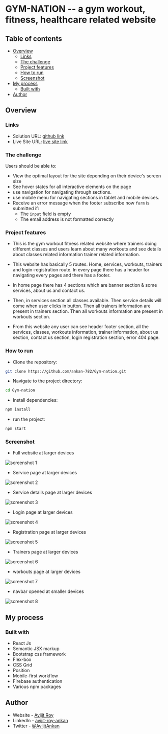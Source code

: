 # GYM-NATION -- a gym workout, fitness, healthcare related website

## Table of contents

- [Overview](#overview)
  - [Links](#links)
  - [The challenge](#the-challenge)
  - [Project features](#project-features)
  - [How to run](#how-to-run)
  - [Screenshot](#screenshot)
- [My process](#my-process)
  - [Built with](#built-with)
- [Author](#author)

## Overview

### Links

- Solution URL: [github link](https://github.com/ankan-782/Gym-nation)
- Live Site URL: [live site link](https://gymnation-73ac6.web.app/)

### The challenge

Users should be able to:

- View the optimal layout for the site depending on their device's screen size
- See hover states for all interactive elements on the page
- use navigation for navigating through sections.
- use mobile menu for navigating sections in tablet and mobile devices.
- Receive an error message when the footer subscribe now `form` is submitted if:
  - The `input` field is empty
  - The email address is not formatted correctly

### Project features

- This is the gym workout fitness related website where trainers doing different classes and users learn about many workouts and see details about classes related information trainer related information.

- This website has basically 5 routes. Home, services, workouts, trainers and login-registration route. In every page there has a header for navigating every pages and there has a footer.

- In home page there has 4 sections which are banner section & some services, about us and contact us.

- Then, in services section all classes available. Then service details will come when user clicks in button. Then all trainers information are present in trainers section. Then all workouts information are present in workouts section.

- From this website any user can see header footer section, all the services, classes, workouts information, trainer information, about us section, contact us section, login registration section, error 404 page.

### How to run

- Clone the repository:

```bash
git clone https://github.com/ankan-782/Gym-nation.git
```

- Navigate to the project directory:

```bash
cd Gym-nation
```

- Install dependencies:

```bash
npm install
```

- run the project:

```bash
npm start
```

### Screenshot

- Full website at larger devices

![screenshot 1](./src/images/screenshots/landing-full-page.png)

- Service page at larger devices

![screenshot 2](./src/images/screenshots/services-page-larger-device.png)

- Service details page at larger devices

![screenshot 3](./src/images/screenshots/service-details-page-larger-device.png)

- Login page at larger devices

![screenshot 4](./src/images/screenshots/login-page-larger-device.png)

- Registration page at larger devices

![screenshot 5](./src/images/screenshots/registration-page-larger-device.png)

- Trainers page at larger devices

![screenshot 6](./src/images/screenshots/trainers-page-larger-device.png)

- workouts page at larger devices

![screenshot 7](./src/images/screenshots/workouts-page-larger-device.png)

- navbar opened at smaller devices

![screenshot 8](./src/images/screenshots/navbar-opened-smaller-device.png)

## My process

### Built with

- React Js
- Semantic JSX markup
- Bootstrap css framework
- Flex-box
- CSS Grid
- Position
- Mobile-first workflow
- Firebase authentication
- Various npm packages

## Author

- Website - [Avijit Roy](https://avijit-roy-portfolio.netlify.app/)
- LinkedIn - [avijit-roy-ankan](https://www.linkedin.com/in/avijit-roy-ankan/)
- Twitter - [@AvijitAnkan](https://twitter.com/AvijitAnkan)
